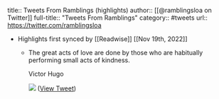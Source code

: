 title:: Tweets From Ramblings (highlights)
author:: [[@ramblingsloa on Twitter]]
full-title:: "Tweets From Ramblings"
category:: #tweets
url:: https://twitter.com/ramblingsloa

- Highlights first synced by [[Readwise]] [[Nov 19th, 2022]]
	- The great acts of love are done by those who are habitually performing small acts of kindness.
	  
	  Victor Hugo 
	  
	  ![](https://pbs.twimg.com/media/FEPBqRqXIAQOtcq.jpg) ([View Tweet](https://twitter.com/ramblingsloa/status/1460223637357830147))